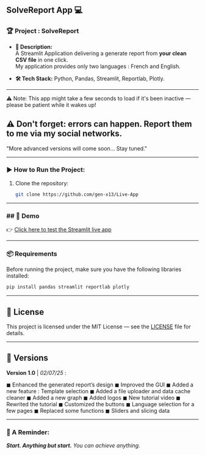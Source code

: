 ## SolveReport App 💻

### **🏆 Project : SolveReport**

- **📌 Description:**  
  A Streamlit Application delivering a generate report from **your clean CSV file** in one click.  
  My application provides only two languages : French and English.

- **🛠 Tech Stack:** Python, Pandas, Streamlit, Reportlab, Plotly.

---
⚠️ Note: This app might take a few seconds to load if it's been inactive — please be patient while it wakes up!

⚠️ Don't forget: errors can happen. Report them to me via my social networks.
---

"More advanced versions will come soon... Stay tuned."

---
### **▶️ How to Run the Project:**  
1. Clone the repository:  
   ```bash
   git clone https://github.com/gen-x13/Live-App
   ```
---

### **## 🚀 Demo**

👉 [Click here to test the Streamlit live app](https://live-report-generator.streamlit.app/)

---

### **📦 Requirements**  
Before running the project, make sure you have the following libraries installed:  
```bash
pip install pandas streamlit reportlab plotly

```
---

## 📝 License

This project is licensed under the MIT License — see the [LICENSE](./LICENSE) file for details.

---
## 📢 Versions

**Version 1.0** | *02/07/25* :

◼ Enhanced the generated report’s design
◼ Improved the GUI
◼ Added a new feature : Template selection
◼ Added a file uploader and data cache cleaner
◼ Added a new graph
◼ Added logos
◼ New tutorial video
◼ Rewrited the tutorial
◼ Customized the buttons
◼ Language selection for a few pages
◼ Replaced some functions
◼ Sliders and slicing data

---

### **💜 A Reminder:**

***Start. Anything but start.***
*You can achieve anything.*
